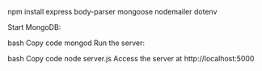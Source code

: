 npm install express body-parser mongoose nodemailer dotenv

Start MongoDB:

bash
Copy code
mongod
Run the server:

bash
Copy code
node server.js
Access the server at http://localhost:5000

